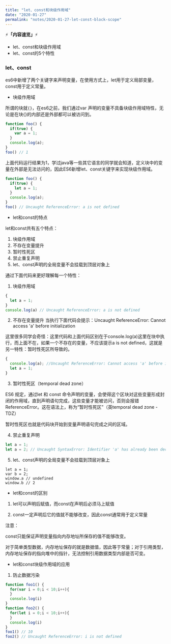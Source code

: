 ```yaml
---
title: "let、const和块级作用域"
date: "2020-01-27"
permalink: "notes/2020-01-27-let-const-block-scope"
---
```


⚡<strong>「内容速览」</strong>⚡

- let、const和块级作用域
- let、const的5个特性

### let、const

es6中新增了两个关键字来声明变量，在使用方式上，let用于定义局部变量，const用于定义常量。

- 块级作用域

所谓的块就`{}`，在es6之前，我们通过var 声明的变量不具备块级作用域特性，无论是在块{}的内部还是外部都可以被访问到。

```js
function foo() {
  if(true) {
    var a = 1;
  }
  console.log(a);
}
foo() // 1
```

上面代码运行结果为1，学过java等一些其它语言的同学就会知道，定义块中的变量在外部是无法访问的，因此ES6新增let、const关键字来实现块级作用域。

```js
function foo() {
  if(true) {
    let a = 1;
  }
  console.log(a);
}
foo() // Uncaught ReferenceError: a is not defined
```

- let和const的特点

let和const共有五个特点：

1. 块级作用域
2. 不存在变量提升
3. 暂时性死区
4. 禁止重复声明
5. let、const声明的全局变量不会挂载到顶层对象上

通过下面代码来更好理解每一个特性：

1. 块级作用域
```js
{
  let a = 1;
}
console.log(a) // Uncaught ReferenceError: a is not defined
```

2. 不存在变量提升
当执行下面代码会提示：Uncaught ReferenceError: Cannot access 'a' before initialization

这里很多同学会奇怪：这里代码和上面代码区别在于console.log(a)这里在块中执行，而上面不在，如果一个不存在的变量，不应该提示a is not defined，这就是另一特性：暂时性死区所导致的。
```js
{
  console.log(a); //Uncaught ReferenceError: Cannot access 'a' before initialization
  let a = 1;
}
```

3. 暂时性死区（temporal dead zone）

ES6 规定，通过let 和 const 命令声明的变量，会使得这个区块对这些变量形成封闭的作用域，直到声明语句完成，这些变量才能被访问，否则会报错ReferenceError。这在语法上，称为“暂时性死区”（英temporal dead zone - TDZ）

暂时性死区也就是代码块开始到变量声明语句完成之间的区域。

4. 禁止重复声明

```js
let a = 1;
let a = 2; // Uncaught SyntaxError: Identifier 'a' has already been declared
```

5. let、const声明的全局变量不会挂载到顶层对象上
```
let a = 1;
var b = 2;
window.a // undefined
window.b // 2
```

- let和const的区别

1. let可以声明后赋值，而const在声明后必须马上赋值

2. const一定声明后它的值就不能够改变，因此const通常用于定义常量

注意：

const只能保证声明变量指向内存地址所保存的值不能够改变。

对于简单类型数据，内存地址保存的就是数据值，因此等于常量；对于引用类型，内存地址保存的指向堆中的指针，无法控制引用数据类型内部是否可变。


- let和const块级作用域的应用

1. 防止数据污染

```js
function foo1() {
  for(var i = 0;i < 10;i++){
  }
  console.log(i)
}
function foo2() {
  for(let i = 0;i < 10;i++){
  }
  console.log(i)
}
foo1() // 10
foo2() // Uncaught ReferenceError: i is not defined
```



